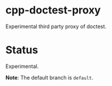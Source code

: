 # cpp-doctest-proxy

Experimental third party proxy of doctest.

# Status

Experimental.

**Note**: The default branch is `default`.
